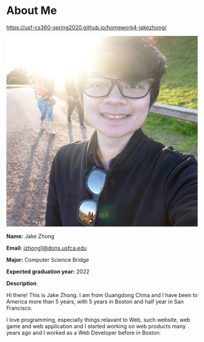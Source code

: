 # About Me

<https://usf-cs360-spring2020.github.io/homework4-jakezhong/>

![Profile Image](profile.jpg)

**Name:** Jake Zhong

**Email:** <jzhong1@dons.usfca.edu>

**Major:** Computer Science Bridge

**Expected graduation year:** 2022


**Description**

Hi there! This is Jake Zhong. I am from Guangdong China and I have been to America more than 5 years, with 5 years in Boston and half year in San Francisco.

I love programming, especially things relavant to Web, such website, web game and web application and I started working on web products many years ago and I worked as a Web Developer before in Boston.
